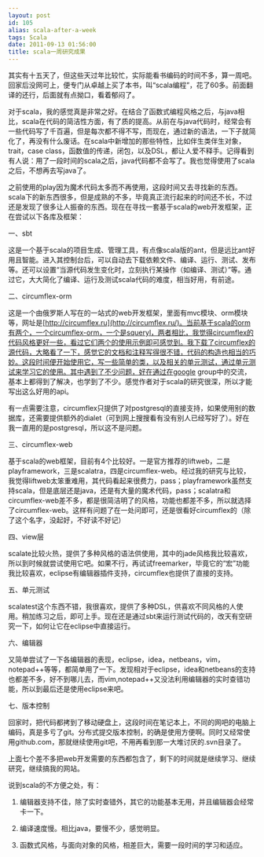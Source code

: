 ```yaml
---
layout: post
id: 105
alias: scala-after-a-week
tags: Scala
date: 2011-09-13 01:56:00
title: scala一周研究成果
---
```


其实有十五天了，但这些天过年比较忙，实际能看书编码的时间不多，算一周吧。回家后没网可上，便专门从卓越上买了本书，叫“scala编程”，花了60多。前面翻译的还行，后面就有点拗口，看着郁闷了。

对于scala，我的感觉真是非常之好。在结合了函数式编程风格之后，与java相比，scala在代码的简洁性方面，有了质的提高。从前在与java代码时，经常会有一些代码写了千百遍，但是每次都不得不写，而现在，通过新的语法，一下子就简化了，再没有什么废话。在scala中新增加的那些特性，比如伴生类伴生对象，trait，case class，函数值的传递，闭包，以及DSL，都让人爱不释手。记得看到有人说：用了一段时间的scala之后，java代码都不会写了。我也觉得使用了scala之后，不想再去写java了。<span id="more-105"></span>

之前使用的play因为魔术代码太多而不再使用，这段时间又去寻找新的东西。scala下的新东西很多，但是成熟的不多，毕竟真正流行起来的时间还不长，不过还是发现了很多让人振奋的东西。现在在寻找一套基于scala的web开发框架，正在尝试以下各库及框架：

一、sbt

这是一个基于scala的项目生成、管理工具，有点像scala版的ant，但是远比ant好用且智能。进入其控制台后，可以自动去下载依赖文件、编译、运行、测试、发布等。还可以设置“当源代码发生变化时，立刻执行某操作（如编译、测试）”等。通过它，大大简化了编译、运行及测试scala代码的难度，相当好用，有前途。

二、circumflex-orm

这是一个由俄罗斯人写在的一站式的web开发框架，里面有mvc模块、orm模块等，网址是[http://circumflex.ru](http://circumflex.ru/)。当前基于scala的orm有两个，一个circumflex-orm，一个是squeryl，两者相比，我觉得circumflex的代码风格更好一些，看过它们两个的使用示例即可感觉到。我下载了circumflex的源代码，大略看了一下，感觉它的文档和注释写得很不错，代码的构造也相当的巧妙。这段时间便开始使用它，写一些简单的类，以及相关的单元测试，通过单元测试来学习它的使用。其中遇到了不少问题，好在通过在google group中的交流，基本上都得到了解决，也学到了不少。感觉作者对于scala的研究很深，所以才能写出这么好用的api。

有一点需要注意，circumflex只提供了对postgresql的直接支持，如果使用别的数据库，还需要提供额外的dialet（可到网上搜搜看有没有别人已经写好了）。好在我一直用的是postgresql，所以这不是问题。

三、circumflex-web

基于scala的web框架，目前有4个比较好。一是官方推荐的liftweb，二是playframework，三是scalatra，四是circumflex-web。经过我的研究与比较，我觉得liftweb太笨重难用，其代码看起来很费力，pass；playframework虽然支持scala，但是底层还是java，还是有大量的魔术代码，pass；scalatra和circumflex-web差不多，都是很简洁明了的风格，功能也都差不多，所以就选择了circumflex-web。这样有问题了在一处问即可，还是很看好circumflex的（除了这个名字，没起好，不好读不好记）

四、view层

scalate比较火热，提供了多种风格的语法供使用，其中的jade风格我比较喜欢，所以到时候就尝试使用它吧。如果不行，再试试freemarker，毕竟它的“宏”功能我比较喜欢，eclipse有编辑器插件支持，circumflex也提供了直接的支持。

五、单元测试

scalatest这个东西不错，我很喜欢，提供了多种DSL，供喜欢不同风格的人使用。稍加练习之后，即可上手。现在还是通过sbt来运行测试代码的，改天有空研究一下，如何让它在eclipse中直接运行。

六、编辑器

又简单尝试了一下各编辑器的表现，eclipse，idea，netbeans，vim，notepad++等等，都简单用了一下。发现相对于eclipse，idea和netbeans的支持也都差不多，好不到哪儿去，而vim,notepad++又没法利用编辑器的实时查错功能，所以到最后还是使用eclipse来吧。

七、版本控制

回家时，把代码都拷到了移动硬盘上，这段时间在笔记本上，不同的网吧的电脑上编码，真是多亏了git。分布式提交版本控制，的确是使用方便啊。同时又经常使用github.com，那就继续使用git吧，不用再看到那一大堆讨厌的.svn目录了。

上面七个差不多把web开发需要的东西都包含了，剩下的时间就是继续学习、继续研究，继续搞我的网站。

说到scala的不方便之处，有：

1. 编辑器支持不佳，除了实时查错外，其它的功能基本无用，并且编辑器会经常卡一下。

2. 编译速度慢。相比java，要慢不少，感觉明显。

3. 函数式风格，与面向对象的风格，相差巨大，需要一段时间的学习和适应。
